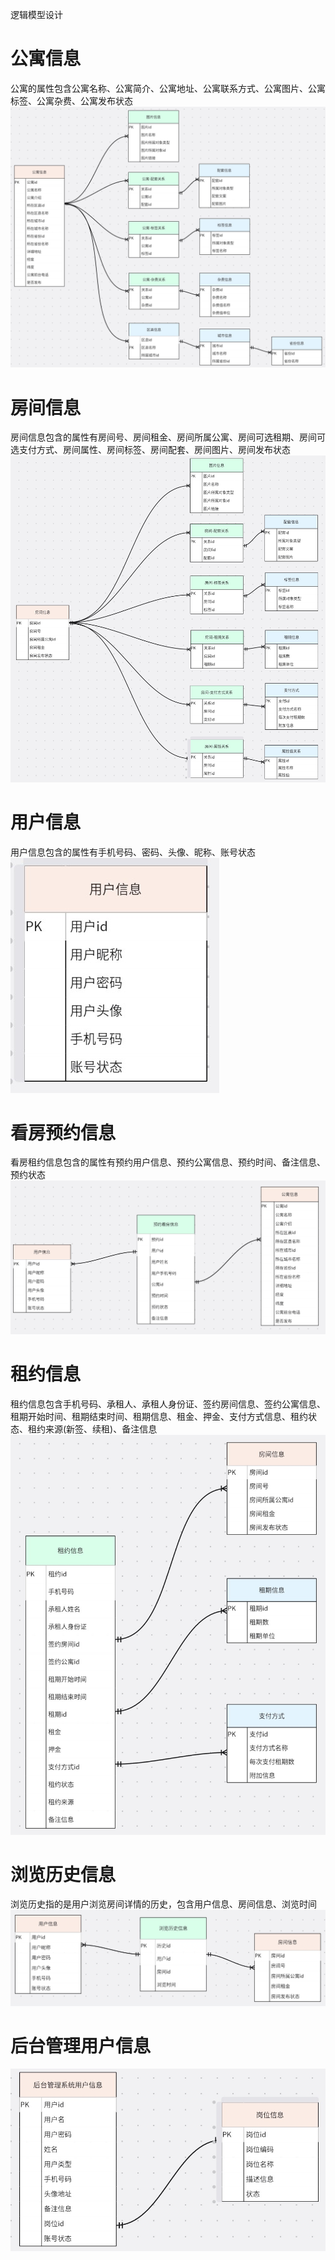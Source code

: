 逻辑模型设计

# 公寓信息
公寓的属性包含公寓名称、公寓简介、公寓地址、公寓联系方式、公寓图片、公寓标签、公寓杂费、公寓发布状态
![](https://github.com/jie-chen532/ApartmentProject/blob/main/images/%E5%85%AC%E5%AF%93%E4%BF%A1%E6%81%AF1.jpg)
# 房间信息
房间信息包含的属性有房间号、房间租金、房间所属公寓、房间可选租期、房间可选支付方式、房间属性、房间标签、房间配套、房间图片、房间发布状态
![](https://github.com/jie-chen532/ApartmentProject/blob/main/images/%E6%88%BF%E9%97%B4%E4%BF%A1%E6%81%AF.jpg)
# 用户信息
用户信息包含的属性有手机号码、密码、头像、昵称、账号状态
![](https://github.com/jie-chen532/ApartmentProject/blob/main/images/%E7%94%A8%E6%88%B7%E4%BF%A1%E6%81%AF.jpg)
# 看房预约信息
看房租约信息包含的属性有预约用户信息、预约公寓信息、预约时间、备注信息、预约状态
![](https://github.com/jie-chen532/ApartmentProject/blob/main/images/%E9%A2%84%E7%BA%A6%E4%BF%A1%E6%81%AF.jpg)
# 租约信息
租约信息包含手机号码、承租人、承租人身份证、签约房间信息、签约公寓信息、租期开始时间、租期结束时间、租期信息、租金、押金、支付方式信息、租约状态、租约来源(新签、续租)、备注信息
![](https://github.com/jie-chen532/ApartmentProject/blob/main/images/%E7%A7%9F%E7%BA%A6%E4%BF%A1%E6%81%AF.jpg)
# 浏览历史信息
浏览历史指的是用户浏览房间详情的历史，包含用户信息、房间信息、浏览时间
![](https://github.com/jie-chen532/ApartmentProject/blob/main/images/%E6%B5%8F%E8%A7%88%E4%BF%A1%E6%81%AF.jpg)
# 后台管理用户信息
![](https://github.com/jie-chen532/ApartmentProject/blob/main/images/%E5%90%8E%E5%8F%B0%E7%AE%A1%E7%90%86%E7%B3%BB%E7%BB%9F%E7%94%A8%E6%88%B7%E4%BF%A1%E6%81%AF.jpg)
